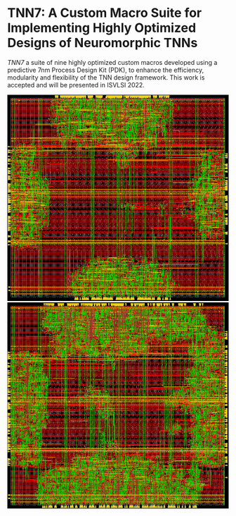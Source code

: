 # TNN7: A Custom Macro Suite for Implementing Highly Optimized Designs of Neuromorphic TNNs

_TNN7_ a suite of nine highly optimized custom macros developed using a predictive 7nm Process Design Kit (PDK), to enhance the efficiency, modularity and flexibility of the TNN design framework. This work is accepted and will be presented in ISVLSI 2022.


![alt text](https://github.com/prabsy96/TNN7/blob/main/layout_img/cus_2lead_layout.PNG?raw=true)
![alt text](https://github.com/prabsy96/TNN7/blob/main/layout_img/std_2lead_layout.PNG?raw=true)
